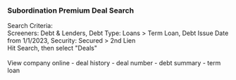 ### Subordination Premium Deal Search
Search Criteria: <br/>
Screeners: Debt & Lenders, Debt Type: Loans > Term Loan, Debt Issue Date from 1/1/2023, Security: Secured > 2nd Lien <br/>
Hit Search, then select "Deals" <br/> <br/>
View company online - deal history - deal number - debt summary - term loan
